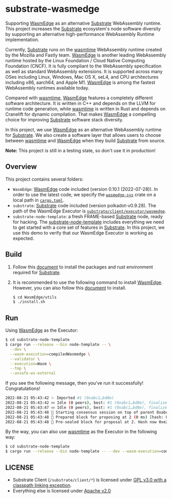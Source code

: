 # substrate-wasmedge

Supporting [WasmEdge](https://github.com/WasmEdge/WasmEdge) as an alternative [Substrate](https://github.com/paritytech/substrate) WebAssembly runtime. This project increases the [Substrate](https://github.com/paritytech/substrate) ecosystem's node software diversity by supporting an alternative high-performance WebAssembly Runtime implementation.

Currently, [Substrate](https://github.com/paritytech/substrate) runs on the [wasmtime](https://github.com/bytecodealliance/wasmtime) WebAssembly runtime created by the Mozilla and Fastly team.  [WasmEdge](https://github.com/WasmEdge/WasmEdge) is another leading WebAssembly runtime hosted by the Linux Foundation / Cloud Native Computing Foundation (CNCF). It is fully compliant to the WebAssembly specification as well as standard WebAssembly extensions. It is supported across many OSes including Linux, Windows, Mac OS X, seL4, and CPU architectures including x86, aarch64, and Apple M1.  [WasmEdge](https://github.com/WasmEdge/WasmEdge) is among the fastest WebAssembly runtimes available today.

Compared with [wasmtime](https://github.com/bytecodealliance/wasmtime),  [WasmEdge](https://github.com/WasmEdge/WasmEdge) features a completely different software architecture. It is written in C++ and depends on the LLVM for runtime code generation, while [wasmtime](https://github.com/bytecodealliance/wasmtime) is written in Rust and depends on Cranelift for dynamic compilation. That makes  [WasmEdge](https://github.com/WasmEdge/WasmEdge) a compelling choice for improving [Substrate](https://github.com/paritytech/substrate) software stack diversity.

In this project, we use  [WasmEdge](https://github.com/WasmEdge/WasmEdge) as an alternative WebAssembly runtime for [Substrate](https://github.com/paritytech/substrate). We also create a software layer that allows users to choose between [wasmtime](https://github.com/bytecodealliance/wasmtime) and  [WasmEdge](https://github.com/WasmEdge/WasmEdge) when they build [Substrate](https://github.com/paritytech/substrate) from source.

**Note:** This project is still in a testing state, so don't use it in production!

## Overview

This project contains several folders:

* `WasmEdge`: [WasmEdge](https://github.com/WasmEdge/WasmEdge) code included (version 0.10.1 (2022-07-28)). In order to use the latest code, we specify the [`wasmedge-sys`](https://github.com/second-state/substrate-wasmedge/tree/main/WasmEdge/bindings/rust/wasmedge-sys) crate on a local path in [`cargo.toml`](https://github.com/second-state/substrate-wasmedge/blob/main/substrate/client/executor/wasmedge/Cargo.toml).
* `substrate`: [Substrate](https://github.com/paritytech/substrate) code included (version polkadot-v0.9.28). The path of the WasmEdge Executor is [`substrate/client/executor/wasmedge`](https://github.com/second-state/substrate-wasmedge/tree/main/substrate/client/executor/wasmedge).
* `substrate-node-template`: a fresh FRAME-based [Substrate](https://github.com/paritytech/substrate) node, ready for hacking. The [substrate-node-template](https://github.com/substrate-developer-hub/substrate-node-template/releases/tag/polkadot-v0.9.28) includes everything we need to get started with a core set of features in [Substrate](https://github.com/paritytech/substrate). In this project, we use this demo to verify that our WasmEdge Executor is working as expected.

## Build

1. Follow this [document](https://docs.substrate.io/install/rust-toolchain/) to install the packages and rust environment required for [Substrate](https://github.com/paritytech/substrate).

2. It is recommended to use the following command to install [WasmEdge](https://github.com/WasmEdge/WasmEdge). However, you can also follow this [document](https://wasmedge.org/book/en/start/install.html) to install.

   ```bash
   $ cd WasmEdge/utils
   $ ./install.sh
   ```

## Run

Using [WasmEdge](https://github.com/WasmEdge/WasmEdge) as the Executor:

```bash
$ cd substrate-node-template
$ cargo run --release --bin node-template -- \
  --dev \
  --wasm-execution=compiledWasmedge \
  --validator \
  --execution=Wasm \
  --tmp \
  --unsafe-ws-external
```

If you see the following message, then you've run it successfully! Congratulations!

```bash
2022-08-21 05:43:42 ✨ Imported #1 (0xabc1…bd8e)
2022-08-21 05:43:42 💤 Idle (0 peers), best: #1 (0xabc1…bd8e), finalized #0 (0x5640…1677), ⬇ 0 ⬆ 0
2022-08-21 05:43:47 💤 Idle (0 peers), best: #1 (0xabc1…bd8e), finalized #0 (0x5640…1677), ⬇ 0 ⬆ 0
2022-08-21 05:43:48 🙌 Starting consensus session on top of parent 0xabc17a0827771aaf56e027cc176f15bfe5f7589722e790e313e219df75f1bd8e
2022-08-21 05:43:48 🎁 Prepared block for proposing at 2 (0 ms) [hash: 0x6014c89e774871a92ba729addd9e90fdc7290a0da1604f99f07b509286d5e500; parent_hash: 0xabc1…bd8e; extrinsics (1): [0xb1b9…5b5c]]
2022-08-21 05:43:48 🔖 Pre-sealed block for proposal at 2. Hash now 0xe2919bdfbca4c2811f36b02db687fa4d4d5640fcca9fd9f75125d2a101869038, previously 0x6014c89e774871a92ba729addd9e90fdc7290a0da1604f99f07b509286d5e500.
```

By the way, you can also use [wasmtime](https://github.com/bytecodealliance/wasmtime) as the Executor in the following way:

```bash
$ cd substrate-node-template
$ cargo run --release --bin node-template -- --dev --wasm-execution=compiled
```

## LICENSE

- Substrate Client (`/substrate/client/*`) is licensed under [GPL v3.0 with a classpath linking exception](LICENSE-GPL3).
- Everything else is licensed under [Apache v2.0](LICENSE)
